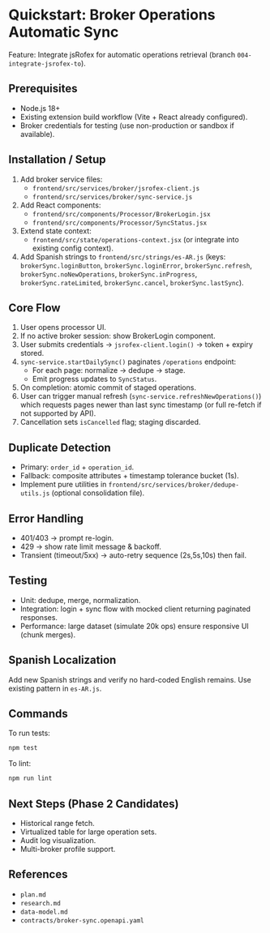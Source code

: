 # Quickstart: Broker Operations Automatic Sync

Feature: Integrate jsRofex for automatic operations retrieval (branch `004-integrate-jsrofex-to`).

## Prerequisites

- Node.js 18+
- Existing extension build workflow (Vite + React already configured).
- Broker credentials for testing (use non-production or sandbox if available).

## Installation / Setup

1. Add broker service files:
   - `frontend/src/services/broker/jsrofex-client.js`
   - `frontend/src/services/broker/sync-service.js`
2. Add React components:
   - `frontend/src/components/Processor/BrokerLogin.jsx`
   - `frontend/src/components/Processor/SyncStatus.jsx`
3. Extend state context:
   - `frontend/src/state/operations-context.jsx` (or integrate into existing config context).
4. Add Spanish strings to `frontend/src/strings/es-AR.js` (keys: `brokerSync.loginButton`, `brokerSync.loginError`, `brokerSync.refresh`, `brokerSync.noNewOperations`, `brokerSync.inProgress`, `brokerSync.rateLimited`, `brokerSync.cancel`, `brokerSync.lastSync`).

## Core Flow

1. User opens processor UI.
2. If no active broker session: show BrokerLogin component.
3. User submits credentials -> `jsrofex-client.login()` -> token + expiry stored.
4. `sync-service.startDailySync()` paginates `/operations` endpoint:
   - For each page: normalize -> dedupe -> stage.
   - Emit progress updates to `SyncStatus`.
5. On completion: atomic commit of staged operations.
6. User can trigger manual refresh (`sync-service.refreshNewOperations()`) which requests pages newer than last sync timestamp (or full re-fetch if not supported by API).
7. Cancellation sets `isCancelled` flag; staging discarded.

## Duplicate Detection

- Primary: `order_id` + `operation_id`.
- Fallback: composite attributes + timestamp tolerance bucket (1s).
- Implement pure utilities in `frontend/src/services/broker/dedupe-utils.js` (optional consolidation file).

## Error Handling

- 401/403 -> prompt re-login.
- 429 -> show rate limit message & backoff.
- Transient (timeout/5xx) -> auto-retry sequence (2s,5s,10s) then fail.

## Testing

- Unit: dedupe, merge, normalization.
- Integration: login + sync flow with mocked client returning paginated responses.
- Performance: large dataset (simulate 20k ops) ensure responsive UI (chunk merges).

## Spanish Localization

Add new Spanish strings and verify no hard-coded English remains. Use existing pattern in `es-AR.js`.

## Commands

To run tests:

```bash
npm test
```

To lint:

```bash
npm run lint
```

## Next Steps (Phase 2 Candidates)

- Historical range fetch.
- Virtualized table for large operation sets.
- Audit log visualization.
- Multi-broker profile support.

## References

- `plan.md`
- `research.md`
- `data-model.md`
- `contracts/broker-sync.openapi.yaml`
